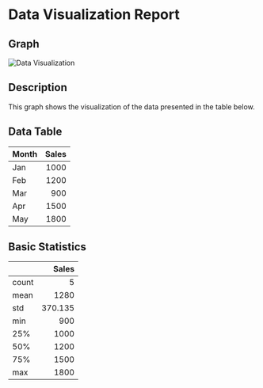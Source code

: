 # Data Visualization Report

## Graph
![Data Visualization](./sales_graph_2.jpg)

## Description
This graph shows the visualization of the data presented in the table below.

## Data Table

| Month   |   Sales |
|:--------|--------:|
| Jan     |    1000 |
| Feb     |    1200 |
| Mar     |     900 |
| Apr     |    1500 |
| May     |    1800 |

## Basic Statistics

|       |    Sales |
|:------|---------:|
| count |    5     |
| mean  | 1280     |
| std   |  370.135 |
| min   |  900     |
| 25%   | 1000     |
| 50%   | 1200     |
| 75%   | 1500     |
| max   | 1800     |